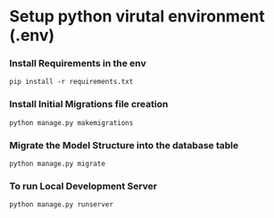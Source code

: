 # Setup python virutal environment (.env)

### Install Requirements in the env

```
pip install -r requirements.txt
```

### Install Initial Migrations file creation

```
python manage.py makemigrations

```

### Migrate the Model Structure into the database table

```
python manage.py migrate

```

### To run Local Development Server

```
python manage.py runserver

```